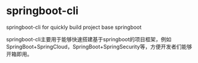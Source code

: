 # springboot-cli
springboot-cli for quickly build project base springboot

springboot-cli主要用于能够快速搭建基于springboot的项目框架，例如SpringBoot+SpringCloud，SpringBoot+SpringSecurity等，方便开发者们能够开箱即用。
